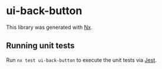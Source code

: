 # ui-back-button

This library was generated with [Nx](https://nx.dev).

## Running unit tests

Run `nx test ui-back-button` to execute the unit tests via [Jest](https://jestjs.io).
